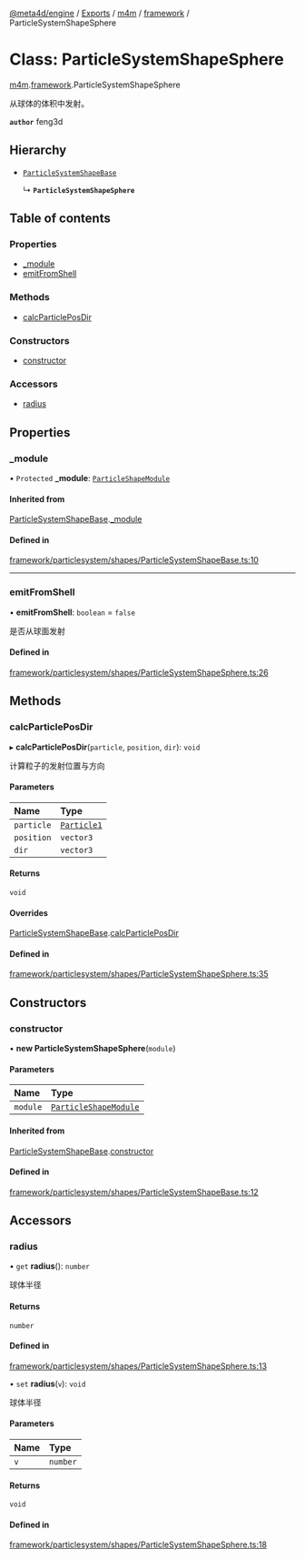 [@meta4d/engine](../README.md) / [Exports](../modules.md) / [m4m](../modules/m4m.md) / [framework](../modules/m4m.framework.md) / ParticleSystemShapeSphere

# Class: ParticleSystemShapeSphere

[m4m](../modules/m4m.md).[framework](../modules/m4m.framework.md).ParticleSystemShapeSphere

从球体的体积中发射。

**`author`** feng3d

## Hierarchy

- [`ParticleSystemShapeBase`](m4m.framework.ParticleSystemShapeBase.md)

  ↳ **`ParticleSystemShapeSphere`**

## Table of contents

### Properties

- [\_module](m4m.framework.ParticleSystemShapeSphere.md#_module)
- [emitFromShell](m4m.framework.ParticleSystemShapeSphere.md#emitfromshell)

### Methods

- [calcParticlePosDir](m4m.framework.ParticleSystemShapeSphere.md#calcparticleposdir)

### Constructors

- [constructor](m4m.framework.ParticleSystemShapeSphere.md#constructor)

### Accessors

- [radius](m4m.framework.ParticleSystemShapeSphere.md#radius)

## Properties

### \_module

• `Protected` **\_module**: [`ParticleShapeModule`](m4m.framework.ParticleShapeModule.md)

#### Inherited from

[ParticleSystemShapeBase](m4m.framework.ParticleSystemShapeBase.md).[_module](m4m.framework.ParticleSystemShapeBase.md#_module)

#### Defined in

[framework/particlesystem/shapes/ParticleSystemShapeBase.ts:10](https://github.com/meta4d-me/meta4d-engine/blob/cf6bfe6/src/framework/particlesystem/shapes/ParticleSystemShapeBase.ts#L10)

___

### emitFromShell

• **emitFromShell**: `boolean` = `false`

是否从球面发射

#### Defined in

[framework/particlesystem/shapes/ParticleSystemShapeSphere.ts:26](https://github.com/meta4d-me/meta4d-engine/blob/cf6bfe6/src/framework/particlesystem/shapes/ParticleSystemShapeSphere.ts#L26)

## Methods

### calcParticlePosDir

▸ **calcParticlePosDir**(`particle`, `position`, `dir`): `void`

计算粒子的发射位置与方向

#### Parameters

| Name | Type |
| :------ | :------ |
| `particle` | [`Particle1`](m4m.framework.Particle1.md) |
| `position` | `vector3` |
| `dir` | `vector3` |

#### Returns

`void`

#### Overrides

[ParticleSystemShapeBase](m4m.framework.ParticleSystemShapeBase.md).[calcParticlePosDir](m4m.framework.ParticleSystemShapeBase.md#calcparticleposdir)

#### Defined in

[framework/particlesystem/shapes/ParticleSystemShapeSphere.ts:35](https://github.com/meta4d-me/meta4d-engine/blob/cf6bfe6/src/framework/particlesystem/shapes/ParticleSystemShapeSphere.ts#L35)

## Constructors

### constructor

• **new ParticleSystemShapeSphere**(`module`)

#### Parameters

| Name | Type |
| :------ | :------ |
| `module` | [`ParticleShapeModule`](m4m.framework.ParticleShapeModule.md) |

#### Inherited from

[ParticleSystemShapeBase](m4m.framework.ParticleSystemShapeBase.md).[constructor](m4m.framework.ParticleSystemShapeBase.md#constructor)

#### Defined in

[framework/particlesystem/shapes/ParticleSystemShapeBase.ts:12](https://github.com/meta4d-me/meta4d-engine/blob/cf6bfe6/src/framework/particlesystem/shapes/ParticleSystemShapeBase.ts#L12)

## Accessors

### radius

• `get` **radius**(): `number`

球体半径

#### Returns

`number`

#### Defined in

[framework/particlesystem/shapes/ParticleSystemShapeSphere.ts:13](https://github.com/meta4d-me/meta4d-engine/blob/cf6bfe6/src/framework/particlesystem/shapes/ParticleSystemShapeSphere.ts#L13)

• `set` **radius**(`v`): `void`

球体半径

#### Parameters

| Name | Type |
| :------ | :------ |
| `v` | `number` |

#### Returns

`void`

#### Defined in

[framework/particlesystem/shapes/ParticleSystemShapeSphere.ts:18](https://github.com/meta4d-me/meta4d-engine/blob/cf6bfe6/src/framework/particlesystem/shapes/ParticleSystemShapeSphere.ts#L18)
